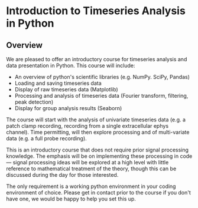 # Introduction to Timeseries Analysis in Python

## Overview
We are pleased to offer an introductory course for timeseries analysis and data presentation in Python. This course will include:

* An overview of python's scientific libraries (e.g. NumPy. SciPy, Pandas)
* Loading and saving timeseries data 
* Display of raw timeseries data (Matplotlib)
* Processing and analysis of timeseries data (Fourier transform, filtering, peak detection)
* Display for group analysis results (Seaborn)

The course will start with the analysis of univariate timeseries data (e.g. a patch clamp recording, recording from a single extracellular ephys channel). Time permitting, will then explore processing and of multi-variate data (e.g. a full probe recording).

This is an introductory course that does not require prior signal processing knowledge. The emphasis will be on implementing these processing in code — signal processing ideas will be explored at a high level with little reference to mathematical treatment of the theory, though this can be discussed during the day for those interested.

The only requirement is a working python environment in your coding environment of choice. Please get in contact prior to the course if you don't have one, we would be happy to help you set this up.